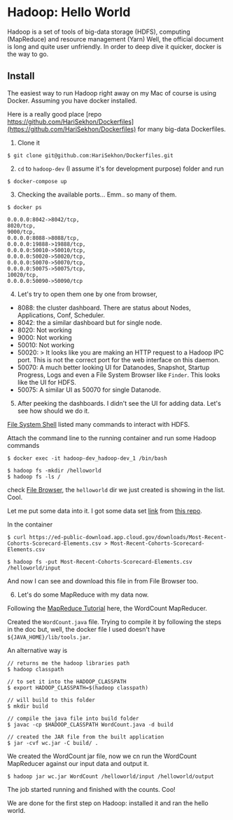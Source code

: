 # Hadoop: Hello World

Hadoop is a set of tools of big-data storage (HDFS), computing (MapReduce) and resource management (Yarn)
Well, the official document is long and quite user unfriendly. In order to deep dive it quicker, docker is the way to go.

## Install

The easiest way to run Hadoop right away on my Mac of course is using Docker. Assuming you have docker installed.

Here is a really good place [repo https://github.com/HariSekhon/Dockerfiles](https://github.com/HariSekhon/Dockerfiles) for many big-data Dockerfiles. 

1. Clone it 

```shell
$ git clone git@github.com:HariSekhon/Dockerfiles.git
```

2. `cd` to `hadoop-dev` (I assume it's for development purpose) folder and run
```shell
$ docker-compose up
```

3. Checking the available ports... Emm.. so many of them.
```shell
$ docker ps

0.0.0.0:8042->8042/tcp,
8020/tcp,
9000/tcp,
0.0.0.0:8088->8088/tcp,
0.0.0.0:19888->19888/tcp,
0.0.0.0:50010->50010/tcp,
0.0.0.0:50020->50020/tcp,
0.0.0.0:50070->50070/tcp,
0.0.0.0:50075->50075/tcp,
10020/tcp,
0.0.0.0:50090->50090/tcp
```

4. Let's try to open them one by one from browser,

- 8088: the cluster dashboard. There are status about Nodes, Applications, Conf, Scheduler.
- 8042: the a similar dashboard but for single node.
- 8020: Not working
- 9000: Not working
- 50010: Not working
- 50020: > It looks like you are making an HTTP request to a Hadoop IPC port. This is not the correct port for the web interface on this daemon.
- 50070: A much better looking UI for Datanodes, Snapshot, Startup Progress, Logs and even a File System Browser like `Finder`. This looks like the UI for HDFS.
- 50075: A similar UI as 50070 for single Datanode.

5. After peeking the dashboards. I didn't see the UI for adding data. Let's see how should we do it.

[File System Shell](https://hadoop.apache.org/docs/r3.0.1/hadoop-project-dist/hadoop-common/FileSystemShell.html) listed many commands to interact with HDFS.

Attach the command line to the running container and run some Hadoop commands
```shell
$ docker exec -it hadoop-dev_hadoop-dev_1 /bin/bash

$ hadoop fs -mkdir /helloworld
$ hadoop fs -ls /
```

check [File Browser](http://locahost:50070/explorer.html), the `helloworld` dir we just created  is showing in the list. Cool.

Let me put some data into it. I got some data set [link](https://ed-public-download.app.cloud.gov/downloads/Most-Recent-Cohorts-Scorecard-Elements.csv) from [this repo](https://github.com/awesomedata/awesome-public-datasets).

In the container

```shell
$ curl https://ed-public-download.app.cloud.gov/downloads/Most-Recent-Cohorts-Scorecard-Elements.csv > Most-Recent-Cohorts-Scorecard-Elements.csv

$ hadoop fs -put Most-Recent-Cohorts-Scorecard-Elements.csv /helloworld/input
```

And now I can see and download this file in from File Browser too.

6. Let's do some MapReduce with my data now.

Following the [MapReduce Tutorial](https://hadoop.apache.org/docs/r3.0.1/hadoop-mapreduce-client/hadoop-mapreduce-client-core/MapReduceTutorial.html) here, the WordCount MapReducer.

Created the `WordCount.java` file. Trying to compile it by following the steps in the doc but, well, the docker file I used doesn't have `${JAVA_HOME}/lib/tools.jar`. 

An alternative way is

```shell
// returns me the hadoop libraries path
$ hadoop classpath 

// to set it into the HADOOP_CLASSPATH
$ export HADOOP_CLASSPATH=$(hadoop classpath)

// will build to this folder
$ mkdir build 

// compile the java file into build folder
$ javac -cp $HADOOP_CLASSPATH WordCount.java -d build 

// created the JAR file from the built application
$ jar -cvf wc.jar -C build/ .

```

We created the WordCount jar file, now we cn run the WordCount MapReducer against our input data and output it.

```shell
$ hadoop jar wc.jar WordCount /helloworld/input /helloworld/output
```

The job started running and finished with the counts. Coo!

We are done for the first step on Hadoop: installed it and ran the hello world. 

